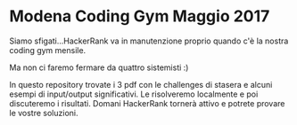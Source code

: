# Modena Coding Gym Maggio 2017

Siamo sfigati...HackerRank va in manutenzione proprio quando c'è la nostra coding gym mensile.

Ma non ci faremo fermare da quattro sistemisti :)

In questo repository trovate i 3 pdf con le challenges di stasera e alcuni esempi di input/output significativi. 
Le risolveremo localmente e poi discuteremo i risultati. Domani HackerRank tornerà attivo e potrete provare le vostre soluzioni.
